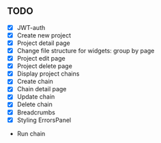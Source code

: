 ## TODO
* [x] JWT-auth
* [x] Create new project
* [x] Project detail page
* [X] Change file structure for widgets: group by page
* [x] Project edit page
* [x] Project delete page
* [x] Display project chains
* [x] Create chain
* [x] Chain detail page
* [x] Update chain
* [x] Delete chain
* [x] Breadcrumbs
* [x] Styling ErrorsPanel
* Run chain
